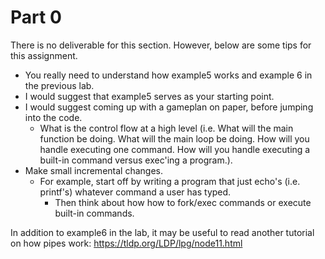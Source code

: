 # Part 0

There is no deliverable for this section. However, below are some tips for this assignment.

- You really need to understand how example5 works and example 6 in the previous lab.
- I would suggest that example5 serves as your starting point.
- I would suggest coming up with a gameplan on paper, before jumping into the code.
  - What is the control flow at a high level (i.e. What will the main function be doing. What will the main loop be doing. How will you handle executing one command. How will you handle executing a built-in command versus exec'ing a program.).
- Make small incremental changes. 
  - For example, start off by writing a program that just echo's (i.e. printf's) whatever command a user has typed.
    - Then think about how how to fork/exec commands or execute built-in commands.


In addition to example6 in the lab, it may be useful to read another tutorial on how pipes work: https://tldp.org/LDP/lpg/node11.html
